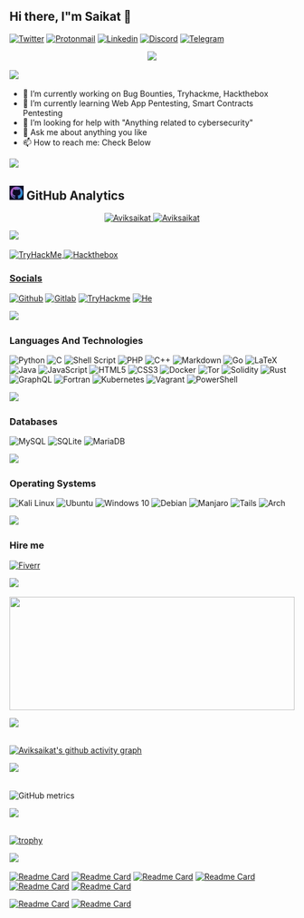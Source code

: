 ## Hi there, I"m Saikat 👋

[![Twitter](https://img.shields.io/badge/@Avik_Saikat-%231DA1F2.svg?style=for-the-badge&logo=Twitter&logoColor=white)](https://twitter.com/intent/follow?original_referer=https%3A%2F%2Fgithub.com%2Aviksaikat&screen_name=Avik_Saikat)
[![Protonmail](https://img.shields.io/badge/ProtonMail-8B89CC?style=for-the-badge&logo=protonmail&logoColor=white)](avik_saikat007@proton.me)
[![Linkedin](https://img.shields.io/badge/LinkedIn-0077B5?style=for-the-badge&logo=linkedin&logoColor=white)](https://www.linkedin.com/in/saikat-karmakar-0ab183154/)
[![Discord](https://img.shields.io/badge/Discord-7289DA?style=for-the-badge&logo=discord&logoColor=white)](avik_shelby#8604)
[![Telegram](https://img.shields.io/badge/Telegram-2CA5E0?style=for-the-badge&logo=telegram&logoColor=white)](@babayaga_the_boogy_man)

<p align="center">
  <img src="https://komarev.com/ghpvc/?username=Aviksaikat&color=dc143c&style=for-the-badge"
</p>

![](https://user-images.githubusercontent.com/73097560/115834477-dbab4500-a447-11eb-908a-139a6edaec5c.gif)

- 🔭 I’m currently working on Bug Bounties, Tryhackme, Hackthebox
- 🌱 I’m currently learning Web App Pentesting, Smart Contracts Pentesting
- 🤔 I’m looking for help with "Anything related to cybersecurity"
- 💬 Ask me about anything you like
- 📫 How to reach me: Check Below
<!-- - ⚡ Fun fact: No idea if someones gonna read the above -->

<!--
Here are some ideas to get you started:

- 🔭 I’m currently working on ...
- 🌱 I’m currently learning ...
- 👯 I’m looking to collaborate on ...
- 🤔 I’m looking for help with ...
- 💬 Ask me about ...
- 📫 How to reach me: ...
- 😄 Pronouns: ...
- ⚡ Fun fact: ...
-->

<!-- [![user:9805823's SO profile](https://stackoverflow-readme-profile.johannchopin.fr/profile/9805823?theme=monokai&website=true&location=true)](https://github.com/johannchopin/stackoverflow-readme-profile) -->

![](https://user-images.githubusercontent.com/73097560/115834477-dbab4500-a447-11eb-908a-139a6edaec5c.gif)

<!-- ![Saikat"s GitHub stats](https://github-readme-stats-aviksaikat.vercel.app/api?username=aviksaikat&show_icons=true&line_height=21&text_color=000&icon_color=fff&bg_color=0,ea6161,ffc64d,fffc4d,52fa5a&theme=graywhite) -->

<!-- ![Saikat"s GitHub stats](https://github-readme-stats-aviksaikat.vercel.app/api?username=aviksaikat&show_icons=true&line_height=21&theme=tokyonight&card_width=500px&custom_title=Aviksaikat's%20Github%20Stats&count_private=true)

[![GitHub Streak](https://streak-stats.demolab.com?user=Aviksaikat&theme=one-dark-pro&hide_border=true&mode=weekly&card_width=500)](https://git.io/streak-stats) -->

## <img src="./media/github.png" height=25/> GitHub Analytics

<p align="center">
    <a href="https://github.com/Aviksaikat">
    <img  height="180em" width="49%" src="https://github-readme-stats-aviksaikat.vercel.app/api?username=aviksaikat&show_icons=true&line_height=21&theme=tokyonight&custom_title=Aviksaikat's%20Github%20Stats&count_private=true" alt="Aviksaikat" />
    <img  height="180em" width="49%" src="https://streak-stats.demolab.com?user=Aviksaikat&theme=one-dark-pro&hide_border=true&mode=weekly" alt="Aviksaikat"/>
    </a>
</p>

<!-- <script src="https://tryhackme.com/badge/132304"></script> -->

![](https://user-images.githubusercontent.com/73097560/115834477-dbab4500-a447-11eb-908a-139a6edaec5c.gif)

<a href="https://tryhackme.com/p/aviksaikat" target="blank"><img align="center" src="https://tryhackme-badges.s3.amazonaws.com/aviksaikat.png" alt="TryHackMe" height=60 width=250/>
<a href="https://www.hackthebox.com/profile/361208" target="blank"><img align="center" src="https://www.hackthebox.eu/badge/image/361208" alt="Hackthebox" height=60 width=250/>

### Socials

[![Github](https://img.shields.io/badge/GitHub-100000?style=for-the-badge&logo=github&logoColor=white)](https://github.com/Aviksaikat)
[![Gitlab](https://img.shields.io/badge/GitLab-330F63?style=for-the-badge&logo=gitlab&logoColor=white)](https://gitlab.com/Aviksaikat)
[![TryHackme](https://img.shields.io/badge/TryHackme-%232C3454.svg?style=for-the-badge&logo=TryHackme&logoColor=red)](https://tryhackme.com/p/aviksaikat)
[![He](https://img.shields.io/badge/-Hackerrank-2EC866?style=for-the-badge&logo=HackerRank&logoColor=white)](https://www.hackerrank.com/saikickkarma)

![](https://user-images.githubusercontent.com/73097560/115834477-dbab4500-a447-11eb-908a-139a6edaec5c.gif)

### Languages And Technologies

![Python](https://img.shields.io/badge/Python-FFD43B?style=for-the-badge&logo=python&logoColor=blue)
![C](https://img.shields.io/badge/c-%2300599C.svg?style=for-the-badge&logo=c&logoColor=white)
![Shell Script](https://img.shields.io/badge/shell_script-%23121011.svg?style=for-the-badge&logo=gnu-bash&logoColor=white)
![PHP](https://img.shields.io/badge/php-%23777BB4.svg?style=for-the-badge&logo=php&logoColor=white)
![C++](https://img.shields.io/badge/c++-%2300599C.svg?style=for-the-badge&logo=c%2B%2B&logoColor=white)
![Markdown](https://img.shields.io/badge/markdown-%23000000.svg?style=for-the-badge&logo=markdown&logoColor=white)
![Go](https://img.shields.io/badge/go-%2300ADD8.svg?style=for-the-badge&logo=go&logoColor=white)
![LaTeX](https://img.shields.io/badge/latex-%23008080.svg?style=for-the-badge&logo=latex&logoColor=white)
![Java](https://img.shields.io/badge/java-%23ED8B00.svg?style=for-the-badge&logo=java&logoColor=white)
![JavaScript](https://img.shields.io/badge/javascript-%23323330.svg?style=for-the-badge&logo=javascript&logoColor=%23F7DF1E)
![HTML5](https://img.shields.io/badge/html5-%23E34F26.svg?style=for-the-badge&logo=html5&logoColor=white)
![CSS3](https://img.shields.io/badge/css3-%231572B6.svg?style=for-the-badge&logo=css3&logoColor=white)
![Docker](https://img.shields.io/badge/docker-%230db7ed.svg?style=for-the-badge&logo=docker&logoColor=white)
![Tor](https://img.shields.io/badge/Tor-7D4698?style=for-the-badge&logo=Tor-Browser&logoColor=white)
![Solidity](https://img.shields.io/badge/Solidity-%23363636.svg?style=for-the-badge&logo=solidity&logoColor=red)
![Rust](https://img.shields.io/badge/Rust-red?style=for-the-badge&logo=rust&logoColor=#E57324)
![GraphQL](https://img.shields.io/badge/-GraphQL-E10098?style=for-the-badge&logo=graphql&logoColor=white)
![Fortran](https://img.shields.io/badge/Fortran-%23734F96.svg?style=for-the-badge&logo=fortran&logoColor=white)
![Kubernetes](https://img.shields.io/badge/kubernetes-%23326ce5.svg?style=for-the-badge&logo=kubernetes&logoColor=white)
![Vagrant](https://img.shields.io/badge/vagrant-%231563FF.svg?style=for-the-badge&logo=vagrant&logoColor=white)
![PowerShell](https://img.shields.io/badge/PowerShell-%235391FE.svg?style=for-the-badge&logo=powershell&logoColor=white)

<!-- ![](https://user-images.githubusercontent.com/73097560/115834477-dbab4500-a447-11eb-908a-139a6edaec5c.gif) -->
![](https://user-images.githubusercontent.com/73097560/115834477-dbab4500-a447-11eb-908a-139a6edaec5c.gif)

### Databases

![MySQL](https://img.shields.io/badge/MySQL-00000F?style=for-the-badge&logo=mysql&logoColor=white)
![SQLite](https://img.shields.io/badge/sqlite-%2307405e.svg?style=for-the-badge&logo=sqlite&logoColor=white)
![MariaDB](https://img.shields.io/badge/MariaDB-003545?style=for-the-badge&logo=mariadb&logoColor=white)

![](https://user-images.githubusercontent.com/73097560/115834477-dbab4500-a447-11eb-908a-139a6edaec5c.gif)

### Operating Systems

![Kali Linux](https://img.shields.io/badge/Kali_Linux-557C94?style=for-the-badge&logo=kali-linux&logoColor=white)
![Ubuntu](https://img.shields.io/badge/Ubuntu-E95420?style=for-the-badge&logo=ubuntu&logoColor=white)
![Windows 10](https://img.shields.io/badge/Windows-0078D6?style=for-the-badge&logo=windows&logoColor=white)
![Debian](https://img.shields.io/badge/Debian-D70A53?style=for-the-badge&logo=debian&logoColor=white)
![Manjaro](https://img.shields.io/badge/Manjaro-35BF5C?style=for-the-badge&logo=Manjaro&logoColor=white)
![Tails](https://img.shields.io/badge/Tails%20-56347C?&style=for-the-badge&logo=tails&logoColor=white)
![Arch](https://img.shields.io/badge/Arch%20Linux-1793D1?logo=arch-linux&logoColor=fff&style=for-the-badge)

![](https://user-images.githubusercontent.com/73097560/115834477-dbab4500-a447-11eb-908a-139a6edaec5c.gif)

### Hire me

[![Fiverr](https://img.shields.io/badge/Fiverr-1DBF73?style=for-the-badge&logo=Fiverr&logoColor=white)](https://www.fiverr.com/aviksaikat)

![](https://user-images.githubusercontent.com/73097560/115834477-dbab4500-a447-11eb-908a-139a6edaec5c.gif)

<!-- Languages -->

<!-- [![Top Langs](https://github-readme-stats-aviksaikat.vercel.app/api/top-langs/?username=aviksaikat&layout=compact&hide=php,Smali,G-code,Roff,Tcl,ASP.NET,CSS,SCSS&langs_count=8)](https://github.com/aviksaikat/github-readme-stats) -->

<div style="width: 100%;">
  <a href="https://github.com/aviksaikat/github-readme-stats">
    <img height="200px" width="100%" align="center" src="https://github-readme-stats-aviksaikat.vercel.app/api/top-langs/?username=aviksaikat&layout=compact&hide=php,Smali,G-code,Roff,Tcl,ASP.NET,CSS,SCSS&langs_count=8" />
  </a>
</div>

<!-- [![Top Langs](https://github-readme-stats.vercel.app/api/top-langs/?username=aviksaikat&hide=Smali,G-code,Roff,Tcl,ASP.NET&langs_count=6)](https://github.com/anuraghazra/github-readme-stats) -->

![](https://user-images.githubusercontent.com/73097560/115834477-dbab4500-a447-11eb-908a-139a6edaec5c.gif)

<!-- streak -->
<!--
[![GitHub Streak](https://github-readme-streak-stats.herokuapp.com?user=Aviksaikat&theme=neon-palenight)](https://git.io/streak-stats) -->

## <!-- activity graph -->

<!--
![GitHub Activity Graph](https://activity-graph.herokuapp.com/graph?username=aviksaikat) -->

[![Aviksaikat's github activity graph](https://github-readme-activity-graph.vercel.app/graph?username=aviksaikat&bg_color=2b2c40&color=ffffff&line=9e4c98&point=fd0808&area=true&hide_border=true)](https://github.com/aviksaikat/github-readme-activity-graph)

![](https://user-images.githubusercontent.com/73097560/115834477-dbab4500-a447-11eb-908a-139a6edaec5c.gif)

## <!-- metrics -->

![GitHub metrics](https://metrics.lecoq.io/aviksaikat)

![](https://user-images.githubusercontent.com/73097560/115834477-dbab4500-a447-11eb-908a-139a6edaec5c.gif)

## <!-- trophies -->

[![trophy](https://github-profile-trophy.vercel.app/?username=aviksaikat&theme=dracula)](https://github.com/ryo-ma/github-profile-trophy)

![](https://user-images.githubusercontent.com/73097560/115834477-dbab4500-a447-11eb-908a-139a6edaec5c.gif)

[![Readme Card](https://github-readme-stats-aviksaikat.vercel.app/api/pin/?username=Aviksaikat&repo=capute-the-ether&show_owner=true&title_color=fff&icon_color=f9f9f9&text_color=9f9f9f&bg_color=151515)](https://github.com/Aviksaikat/capute-the-ether)
[![Readme Card](https://github-readme-stats-aviksaikat.vercel.app/api/pin/?username=Aviksaikat&repo=Create-Tweet&show_owner=true&title_color=fff&icon_color=f9f9f9&text_color=9f9f9f&bg_color=151515)](https://github.com/Aviksaikat/Create-Tweet)
[![Readme Card](https://github-readme-stats-aviksaikat.vercel.app/api/pin/?username=Aviksaikat&repo=Blockchain-CTF-Solutions&show_owner=true&title_color=fff&icon_color=f9f9f9&text_color=9f9f9f&bg_color=151515)](https://github.com/Aviksaikat/Blockchain-CTF-Solutions)
[![Readme Card](https://github-readme-stats-aviksaikat.vercel.app/api/pin/?username=Aviksaikat&repo=VHS-Themes-preview&show_owner=true&title_color=fff&icon_color=f9f9f9&text_color=9f9f9f&bg_color=151515)](https://github.com/Aviksaikat/VHS-Themes-preview)
[![Readme Card](https://github-readme-stats-aviksaikat.vercel.app/api/pin/?username=Aviksaikat&repo=Youtube-Uploader-Bot&show_owner=true&title_color=fff&icon_color=f9f9f9&text_color=9f9f9f&bg_color=151515)](https://github.com/Aviksaikat/Youtube-Uploader-Bot)
[![Readme Card](https://github-readme-stats-aviksaikat.vercel.app/api/pin/?username=Aviksaikat&repo=Discord-Notification-bot&show_owner=true&title_color=fff&icon_color=f9f9f9&text_color=9f9f9f&bg_color=151515)](https://github.com/Aviksaikat/Discord-Notification-bot)
<!-- [![Readme Card](https://github-readme-stats-aviksaikat.vercel.app/api/pin/?username=Aviksaikat&repo=Ethernaut-brownie-Solutions&show_owner=true&title_color=fff&icon_color=f9f9f9&text_color=9f9f9f&bg_color=151515)](https://github.com/Aviksaikat/Ethernaut-brownie-Solutions) -->
[![Readme Card](https://github-readme-stats-aviksaikat.vercel.app/api/pin/?username=Aviksaikat&repo=eJPT&show_owner=true&title_color=fff&icon_color=f9f9f9&text_color=9f9f9f&bg_color=151515)](https://github.com/Aviksaikat/eJPT)
[![Readme Card](https://github-readme-stats-aviksaikat.vercel.app/api/pin/?username=Aviksaikat&repo=Quillctf-solutions&show_owner=true&title_color=fff&icon_color=f9f9f9&text_color=9f9f9f&bg_color=151515)](https://github.com/Aviksaikat/Quillctf-solutions)

<!-- ![Customized Card](https://github-readme-stats.vercel.app/api/pin?username=Aviksaikat&repo=github-readme-stats&title_color=fff&icon_color=f9f9f9&text_color=9f9f9f&bg_color=151515) -->
